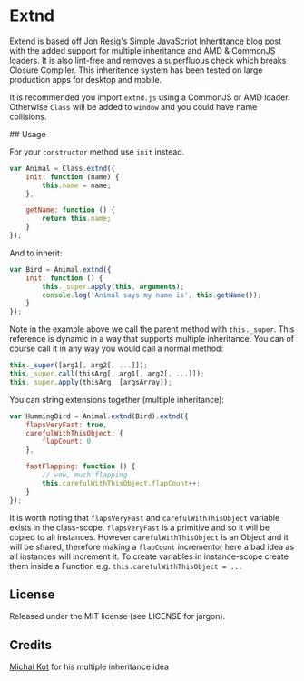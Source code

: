 # Extnd

Extend is based off Jon Resig's [Simple JavaScript Inhertitance](http://ejohn.org/blog/simple-javascript-inheritance/)  blog post with the added support for multiple inheritance and AMD & CommonJS loaders. It is also lint-free and removes a superfluous check which breaks Closure Compiler. This inheritence system has been tested on large production apps for desktop and mobile.

It is recommended you import `extnd.js` using a CommonJS or AMD loader. Otherwise `Class` will be added to `window` and you could have name collisions.

## Usage

For your `constructor` method use `init` instead.

```javascript
var Animal = Class.extnd({
	init: function (name) {
		this.name = name;
	},

	getName: function () {
		return this.name;
	}
});
```

And to inherit:

```javascript
var Bird = Animal.extnd({
	init: function () {
		this._super.apply(this, arguments);
		console.log('Animal says my name is', this.getName());
	}
});
```
	
Note in the example above we call the parent method with `this._super`. This reference is dynamic in a way that supports multiple inheritance. You can of course call it in any way you would call a normal method:

```javascript
this._super([arg1[, arg2[, ...]]);
this._super.call(thisArg[, arg1[, arg2[, ...]]);
this._super.apply(thisArg, [argsArray]);
```

You can string extensions together (multiple inheritance):

```javascript
var HummingBird = Animal.extnd(Bird).extnd({
	flapsVeryFast: true,
	carefulWithThisObject: {
		flapCount: 0
	},

	fastFlapping: function () {
		// wow, much flapping
		this.carefulWithThisObject.flapCount++;
	}
});
```

It is worth noting that `flapsVeryFast` and `carefulWithThisObject` variable exists in the class-scope. `flapsVeryFast` is a primitive and so it will be copied to all instances. However `carefulWithThisObject` is an Object and it will be shared, therefore making a `flapCount` incrementor here a bad idea as all instances will increment it. To create variables in instance-scope create them inside a Function e.g. `this.carefulWithThisObject = ...`

## License

Released under the MIT license (see LICENSE for jargon).

## Credits

[Michal Kot](https://github.com/michalkot) for his multiple inheritance idea
